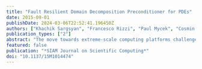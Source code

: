 ```yaml
---
title: "Fault Resilient Domain Decomposition Preconditioner for PDEs"
date: 2015-09-01
publishDate: 2024-03-06T22:52:41.196450Z
authors: ["Khachik Sargsyan", "Francesco Rizzi", "Paul Mycek", "Cosmin Safta", "Karla Morris", "Habib N. Najm", "Olivier Le Maître", "Omar Knio", "Bert Debusschere"]
publication_types: ["2"]
abstract: "The move towards extreme-scale computing platforms challenges scientific simulations in many ways. Given the recent tendencies in computer architecture development, one needs to reformulate legacy codes in order to cope with large amounts of communication, system faults, and requirements of low-memory usage per core. In this work, we develop a novel framework for solving PDEs via domain decomposition that reformulates the solution as a state of knowledge with a probabilistic interpretation. Such reformulation allows resiliency with respect to potential faults without having to apply fault detection, avoids unnecessary communication, and is generally well-suited for rigorous uncertainty quantification studies that target improvements of predictive fidelity of scientific models. We demonstrate our algorithm for one-dimensional PDE examples where artificial faults have been implemented as bit flips in the binary representation of subdomain solutions."
featured: false
publication: "*SIAM Journal on Scientific Computing*"
doi: "10.1137/15M1014474"
---
```


